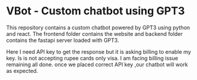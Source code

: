 # VBot - Custom chatbot using GPT3

This repository contains a custom chatbot powered by GPT3 using python and react. 
The frontend folder contains the website and backend folder contains the fastapi server loaded with GPT3.

Here I need API key to get the response but it is asking billing to enable my key. Is is not accepting rupee cards only visa.
I am facing billing issue remaining all done. once we placed  correct API key ,our chatbot will work  as expected.




